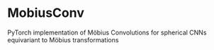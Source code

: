 # MobiusConv
PyTorch implementation of Möbius Convolutions for spherical CNNs equivariant to Möbius transformations
